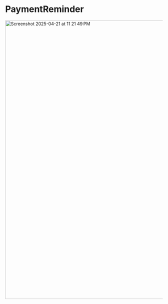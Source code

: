 # PaymentReminder
<img width="890" alt="Screenshot 2025-04-21 at 11 21 49 PM" src="https://github.com/user-attachments/assets/d7e6464a-2dcf-4e2e-8427-51d9ade94d54" />
